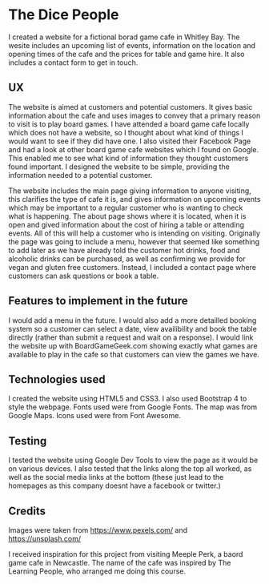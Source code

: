 
# The Dice People

I created a website for a fictional borad game cafe in Whitley Bay. 
The wesite includes an upcoming list of events, information on the location and opening times of the cafe and the prices for table and game hire. It also includes a contact form to get in touch.


## UX

The website is aimed at customers and potential customers. It gives basic information about the cafe and uses images to convey that a primary reason to visit is to play board games. 
I have attended a board game cafe locally which does not have a website, so I thought about what kind of things I would want to see if they did have one. I also visited their Facebook Page and had a look at other board game cafe websites which I found on Google. This enabled me to see what kind of information they thought customers found important.
I designed the website to be simple, providing the information needed to a potential customer.

The website includes the main page giving information to anyone visiting, this clarifies the type of cafe it is, and gives information on upcoming events which may be important to a regular customer who is wanting to check what is happening. 
The about page shows where it is located, when it is open and gived information about the cost of hiring a table or attending events. All of this will help a customer who is intending on visiting. 
Originally the page was going to include a menu, however that seemed like something to add later as we have already told the customer hot drinks, food and alcoholic drinks can be purchased, as well as confirming we provide for vegan and gluten free customers. Instead, I included a contact page where customers can ask questions or book a table. 


## Features to implement in the future

I would add a menu in the future. I would also add a more detailled booking system so a customer can select a date, view availibility and book the table directly (rather than submit a request and wait on a response).
I would link the website up with BoardGameGeek.com showing exactly what games are available to play in the cafe so that customers can view the games we have. 


## Technologies used

I created the website using HTML5 and CSS3. I also used Bootstrap 4 to style the webpage.
Fonts used were from Google Fonts.
The map was from Google Maps.
Icons used were from Font Awesome.


## Testing

I tested the website using Google Dev Tools to view the page as it would be on various devices. I also tested that the links along the top all worked, as well as the social media links at the bottom (these just lead to the homepages as this company doesnt have a facebook or twitter.)



## Credits

Images were taken from https://www.pexels.com/ and https://unsplash.com/

I received inspiration for this project from visiting Meeple Perk, a baord game cafe in Newcastle. 
The name of the cafe was inspired by The Learning People, who arranged me doing this course.
